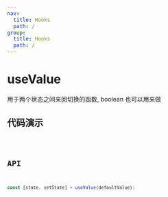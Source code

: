 ```yaml
---
nav:
  title: Hooks
  path: /
group:
  title: Hooks
  path: /
---
```


# useValue

用于两个状态之间来回切换的函数, boolean 也可以用来做

## 代码演示

<code src='./demo' />

## API

```javascript
const [state, setState] = useValue(defaultValue);
```
